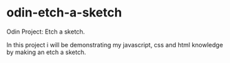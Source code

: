 # odin-etch-a-sketch
Odin Project: Etch a sketch.

In this project i will be demonstrating my javascript, css and html knowledge by making an etch a sketch.
